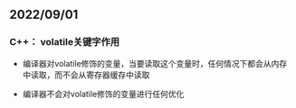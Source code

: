 ## 2022/09/01

### C++： volatile关键字作用

- 编译器对volatile修饰的变量，当要读取这个变量时，任何情况下都会从内存中读取，而不会从寄存器缓存中读取

- 编译器不会对volatile修饰的变量进行任何优化